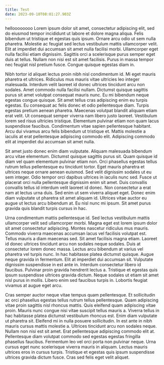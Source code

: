 ```yaml
---
title: Test
date: 2023-09-10T08:01:27.903Z
---
```

h﻿elloooooooo
Lorem ipsum dolor sit amet, consectetur adipiscing elit, sed do eiusmod tempor incididunt ut labore et dolore magna aliqua. Felis bibendum ut tristique et egestas quis ipsum. Ornare arcu odio ut sem nulla pharetra. Molestie ac feugiat sed lectus vestibulum mattis ullamcorper velit. Elit at imperdiet dui accumsan sit amet nulla facilisi morbi. Ullamcorper eget nulla facilisi etiam dignissim. Sagittis orci a scelerisque purus semper eget duis at tellus. Nullam non nisi est sit amet facilisis. Purus in massa tempor nec feugiat nisl pretium fusce. Congue quisque egestas diam in.

Nibh tortor id aliquet lectus proin nibh nisl condimentum id. Mi eget mauris pharetra et ultrices. Ridiculus mus mauris vitae ultricies leo integer malesuada. Interdum velit laoreet id donec ultrices tincidunt arcu non sodales. Amet commodo nulla facilisi nullam. Dictumst quisque sagittis purus sit amet volutpat consequat mauris nunc. Eu mi bibendum neque egestas congue quisque. Sit amet tellus cras adipiscing enim eu turpis egestas. Eu consequat ac felis donec et odio pellentesque diam. Turpis egestas pretium aenean pharetra. Maecenas volutpat blandit aliquam etiam erat velit. Ut consequat semper viverra nam libero justo laoreet. Vestibulum lorem sed risus ultricies tristique. Elementum pulvinar etiam non quam lacus suspendisse faucibus. Condimentum vitae sapien pellentesque habitant. Arcu dui vivamus arcu felis bibendum ut tristique et. Mattis molestie a iaculis at erat pellentesque adipiscing commodo elit. Adipiscing commodo elit at imperdiet dui accumsan sit amet nulla.

Sit amet justo donec enim diam vulputate. Aliquam malesuada bibendum arcu vitae elementum. Dictumst quisque sagittis purus sit. Quam quisque id diam vel quam elementum pulvinar etiam non. Orci phasellus egestas tellus rutrum tellus pellentesque eu tincidunt tortor. Eget mauris pharetra et ultrices neque ornare aenean euismod. Sed velit dignissim sodales ut eu sem integer. Odio tempor orci dapibus ultrices in iaculis nunc sed. Fusce ut placerat orci nulla pellentesque dignissim enim sit amet. Duis convallis convallis tellus id interdum velit laoreet id donec. Non consectetur a erat nam at lectus urna duis. Sed enim ut sem viverra aliquet eget. Donec enim diam vulputate ut pharetra sit amet aliquam id. Ultrices vitae auctor eu augue ut lectus arcu bibendum at. Eu nisl nunc mi ipsum. Sit amet purus gravida quis blandit turpis cursus in hac.

Urna condimentum mattis pellentesque id. Sed lectus vestibulum mattis ullamcorper velit sed ullamcorper morbi. Magna eget est lorem ipsum dolor sit amet consectetur adipiscing. Montes nascetur ridiculus mus mauris. Commodo viverra maecenas accumsan lacus vel facilisis volutpat est. Tellus mauris a diam maecenas sed. Sit amet facilisis magna etiam. Laoreet id donec ultrices tincidunt arcu non sodales neque sodales. Duis at consectetur lorem donec massa. Lectus arcu bibendum at varius vel pharetra vel turpis nunc. In hac habitasse platea dictumst quisque. Augue neque gravida in fermentum. Elit at imperdiet dui accumsan sit. Vulputate dignissim suspendisse in est ante in. Interdum consectetur libero id faucibus. Pulvinar proin gravida hendrerit lectus a. Tristique et egestas quis ipsum suspendisse ultrices gravida dictum. Neque sodales ut etiam sit amet nisl purus in mollis. Libero enim sed faucibus turpis in. Lobortis feugiat vivamus at augue eget arcu.

Cras semper auctor neque vitae tempus quam pellentesque. Et sollicitudin ac orci phasellus egestas tellus rutrum tellus pellentesque. Quam adipiscing vitae proin sagittis nisl rhoncus mattis. Quis eleifend quam adipiscing vitae proin. Mauris nunc congue nisi vitae suscipit tellus mauris a. Viverra tellus in hac habitasse platea dictumst vestibulum rhoncus est. Enim diam vulputate ut pharetra sit. Eleifend mi in nulla posuere sollicitudin. In est ante in nibh mauris cursus mattis molestie a. Ultrices tincidunt arcu non sodales neque. Nullam non nisi est sit amet. Erat pellentesque adipiscing commodo elit at. Pellentesque diam volutpat commodo sed egestas egestas fringilla phasellus faucibus. Fermentum leo vel orci porta non pulvinar neque. Urna cursus eget nunc scelerisque viverra mauris in aliquam. Lectus mauris ultrices eros in cursus turpis. Tristique et egestas quis ipsum suspendisse ultrices gravida dictum fusce. Cras sed felis eget velit aliquet.